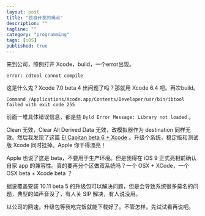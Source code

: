 ```yaml
---
layout: post
title: "独自开发的痛点"
description: ""
tagline: ""
category: "programming"
tags: [iOS]
published: true
---
```


来到公司，照例打开 Xcode，build，一个error出现。

```
error: cdtool cannot compile
```

这是什么鬼？Xcode 7.0 beta 4 出问题了吗？那就用 Xcode 6.4 吧。再次build。

```
Command /Applications/Xcode.app/Contents/Developer/usr/bin/ibtool failed with exit code 255
```

前面一堆具体错误信息，都是些 `Dyld Error Message: Library not loaded` 。

Clean 无效，Clear All Derived Data 无效，改模拟器作为 destination 同样无效。然后我发现了这篇 [El Capitan beta 6 + Xcode](https://forums.developer.apple.com/message/35849) 。升级个系统，稳定版和测试版 Xcode 同时挂掉。Apple 你干得漂亮！

Apple 也说了这是 beta，不要用于生产环境。但是我得在 iOS 9 正式亮相前确认自家 app 的兼容性。真的要再分个区做双系统吗？一个 OSX + XCode，一个 OSX beta + Xcode beta ？

据说覆盖安装 10.11 beta 5 的升级包可以解决问题，但是会导致系统很多莫名的问题，典型的如声音没了，有人关 SIP 解决，有人说没用。

以公司的网速，升级包等我吃完饭就能下载好了。不管怎样，先试试看再说吧。